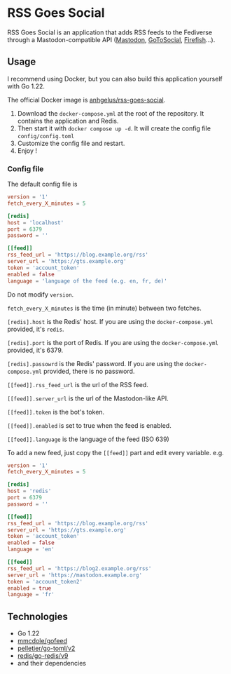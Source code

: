 # RSS Goes Social

RSS Goes Social is an application that adds RSS feeds to the Fediverse through a Mastodon-compatible API
([Mastodon](https://joinmastodon.org/), [GoToSocial](https://gotosocial.org), 
[Firefish](https://joinfirefish.org/)...).

## Usage

I recommend using Docker, but you can also build this application yourself with Go 1.22.

The official Docker image is [anhgelus/rss-goes-social](https://hub.docker.com/r/anhgelus/rss-goes-social).

1. Download the `docker-compose.yml` at the root of the repository.
It contains the application and Redis.
2. Then start it with `docker compose up -d`. It will create the config file `config/config.toml`
3. Customize the config file and restart.
4. Enjoy !

### Config file

The default config file is
```toml
version = '1'
fetch_every_X_minutes = 5

[redis]
host = 'localhost'
port = 6379
password = ''

[[feed]]
rss_feed_url = 'https://blog.example.org/rss'
server_url = 'https://gts.example.org'
token = 'account_token'
enabled = false
language = 'language of the feed (e.g. en, fr, de)'
```

Do not modify `version`.

`fetch_every_X_minutes` is the time (in minute) between two fetches.

`[redis].host` is the Redis' host. If you are using the `docker-compose.yml` provided, it's `redis`.

`[redis].port` is the port of Redis. If you are using the `docker-compose.yml` provided, it's 6379.

`[redis].passowrd` is the Redis' password. If you are using the `docker-compose.yml` provided, there is no password.

`[[feed]].rss_feed_url` is the url of the RSS feed.

`[[feed]].server_url` is the url of the Mastodon-like API.

`[[feed]].token` is the bot's token.

`[[feed]].enabled` is set to true when the feed is enabled.

`[[feed]].language` is the language of the feed (ISO 639)

To add a new feed, just copy the `[[feed]]` part and edit every variable. e.g.
```toml
version = '1'
fetch_every_X_minutes = 5

[redis]
host = 'redis'
port = 6379
password = ''

[[feed]]
rss_feed_url = 'https://blog.example.org/rss'
server_url = 'https://gts.example.org'
token = 'account_token'
enabled = false
language = 'en'

[[feed]]
rss_feed_url = 'https://blog2.example.org/rss'
server_url = 'https://mastodon.example.org'
token = 'account_token2'
enabled = true
language = 'fr'
```

## Technologies

- Go 1.22
- [mmcdole/gofeed](https://github.com/mmcdole/gofeed)
- [pelletier/go-toml/v2](https://github.com/pelletier/go-toml)
- [redis/go-redis/v9](https://github.com/redis/go-redis)
- and their dependencies
